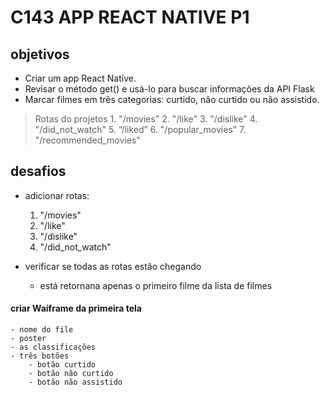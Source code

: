 # C143 APP REACT NATIVE P1

## objetivos
  - Criar um app React Native.
  -  Revisar o método get() e usá-lo para buscar informações da API Flask
  -  Marcar filmes em três categorias: curtido, não curtido ou não assistido.


 > Rotas do projetos
    1. "/movies"
    2. "/like"
    3. "/dislike"
    4. "/did_not_watch"
    5. “/liked”
    6. "/popular_movies"
    7. "/recommended_movies"

## desafios
 - adicionar rotas:
    1. "/movies"
    2. "/like"
    3. "/dislike"
    4. "/did_not_watch"


 - verificar se todas as rotas estão chegando
    - está retornana apenas o primeiro filme da lista de filmes

  #### criar Waiframe da primeira tela
    - nome do file
    - poster
    - as classificações
    - três botões
        - botão curtido
        - botão não curtido
        - botão não assistido